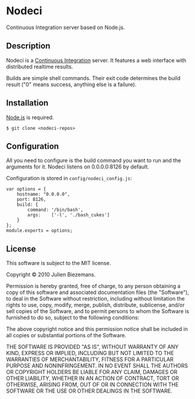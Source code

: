 # Nodeci

Continuous Integration server based on Node.js.

## Description

Nodeci is a [Continuous Integration](http://en.wikipedia.org/wiki/Continuous_integration
"Continuous Integration definition on Wikipedia") server. It features
a web interface with distributed realtime results.

Builds are
simple shell commands. Their exit code determines the build result ("0"
means success, anything else is a failure).

## Installation

[Node.js](http://nodejs.org/ "Node.js official website") is required.

    $ git clone <nodeci-repos>
    
## Configuration

All you need to configure is the build command you want to run and the
arguments for it. Nodeci listens on 0.0.0.0:8126 by default.

Configuration is stored in `config/nodeci_config.js`:

    var options = {
        hostname: "0.0.0.0",
        port: 8126,
        build: {
            command: '/bin/bash',
            args:    ['-l', './bash_cukes']
        }     
    };
    module.exports = options;
    
## License

This software is subject to the MIT license.

Copyright © 2010 Julien Biezemans.

Permission is hereby granted, free of charge, to any person obtaining a copy
of this software and associated documentation files (the "Software"), to deal
in the Software without restriction, including without limitation the rights
to use, copy, modify, merge, publish, distribute, sublicense, and/or sell
copies of the Software, and to permit persons to whom the Software is
furnished to do so, subject to the following conditions:

The above copyright notice and this permission notice shall be included in
all copies or substantial portions of the Software.

THE SOFTWARE IS PROVIDED "AS IS", WITHOUT WARRANTY OF ANY KIND, EXPRESS OR
IMPLIED, INCLUDING BUT NOT LIMITED TO THE WARRANTIES OF MERCHANTABILITY,
FITNESS FOR A PARTICULAR PURPOSE AND NONINFRINGEMENT. IN NO EVENT SHALL THE
AUTHORS OR COPYRIGHT HOLDERS BE LIABLE FOR ANY CLAIM, DAMAGES OR OTHER
LIABILITY, WHETHER IN AN ACTION OF CONTRACT, TORT OR OTHERWISE, ARISING FROM,
OUT OF OR IN CONNECTION WITH THE SOFTWARE OR THE USE OR OTHER DEALINGS IN
THE SOFTWARE.
